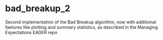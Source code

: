 # bad_breakup_2
Second implementation of the Bad Breakup algorithm, now with additional faetures like plotting and summary statistics, as described in the Managing Expectations EAGER repo
